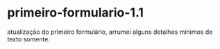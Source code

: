 # primeiro-formulario-1.1
atualização do primeiro formulário, arrumei alguns detalhes mínimos de texto somente.
